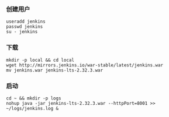 ### 创建用户
```
useradd jenkins
passwd jenkins
su - jenkins
```

### 下载
```
mkdir -p local && cd local
wget http://mirrors.jenkins.io/war-stable/latest/jenkins.war
mv jenkins.war jenkins-lts-2.32.3.war
```

### 启动
```
cd ~ && mkdir -p logs
nohup java -jar jenkins-lts-2.32.3.war --httpPort=8001 >> ~/logs/jenkins.log &
```
